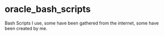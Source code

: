 # oracle_bash_scripts
Bash Scripts I use, some have been gathered from the internet, some have been created by me.
